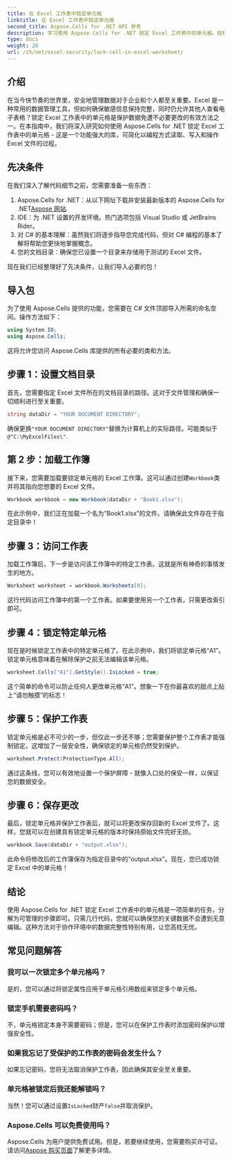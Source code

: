 ```yaml
---
title: 在 Excel 工作表中锁定单元格
linktitle: 在 Excel 工作表中锁定单元格
second_title: Aspose.Cells for .NET API 参考
description: 学习使用 Aspose.Cells for .NET 锁定 Excel 工作表中的单元格。轻松的分步教程，实现安全的数据管理。
type: docs
weight: 20
url: /zh/net/excel-security/lock-cell-in-excel-worksheet/
---
```

## 介绍

在当今快节奏的世界里，安全地管理数据对于企业和个人都至关重要。Excel 是一种常用的数据管理工具，但如何确保敏感信息保持完整，同时仍允许其他人查看电子表格？锁定 Excel 工作表中的单元格是保护数据免遭不必要更改的有效方法之一。在本指南中，我们将深入研究如何使用 Aspose.Cells for .NET 锁定 Excel 工作表中的单元格 - 这是一个功能强大的库，可简化以编程方式读取、写入和操作 Excel 文件的过程。

## 先决条件

在我们深入了解代码细节之前，您需要准备一些东西：

1.  Aspose.Cells for .NET：从以下网址下载并安装最新版本的 Aspose.Cells for .NET[Aspose 网站](https://releases.aspose.com/cells/net/).
2. IDE：为 .NET 设置的开发环境。热门选项包括 Visual Studio 或 JetBrains Rider。
3. 对 C# 的基本理解：虽然我们将逐步指导您完成代码，但对 C# 编程的基本了解将帮助您更快地掌握概念。
4. 您的文档目录：确保您已设置一个目录来存储用于测试的 Excel 文件。

现在我们已经整理好了先决条件，让我们导入必要的包！

## 导入包

为了使用 Aspose.Cells 提供的功能，您需要在 C# 文件顶部导入所需的命名空间。操作方法如下：

```csharp
using System.IO;
using Aspose.Cells;
```

这将允许您访问 Aspose.Cells 库提供的所有必要的类和方法。

## 步骤 1：设置文档目录

首先，您需要指定 Excel 文件所在的文档目录的路径。这对于文件管理和确保一切顺利进行至关重要。 

```csharp
string dataDir = "YOUR DOCUMENT DIRECTORY";
```

确保更换`"YOUR DOCUMENT DIRECTORY"`替换为计算机上的实际路径。可能类似于`@"C:\MyExcelFiles\"`.

## 第 2 步：加载工作簿

接下来，您需要加载要锁定单元格的 Excel 工作簿。这可以通过创建`Workbook`类并将其指向您想要的 Excel 文件。

```csharp
Workbook workbook = new Workbook(dataDir + "Book1.xlsx");
```

在此示例中，我们正在加载一个名为“Book1.xlsx”的文件。请确保此文件存在于指定目录中！

## 步骤 3：访问工作表

加载工作簿后，下一步是访问该工作簿中的特定工作表。这就是所有神奇的事情发生的地方。 

```csharp
Worksheet worksheet = workbook.Worksheets[0];
```

这行代码访问工作簿中的第一个工作表。如果要使用另一个工作表，只需更改索引即可。

## 步骤 4：锁定特定单元格 

现在是时候锁定工作表中的特定单元格了。在此示例中，我们将锁定单元格“A1”。锁定单元格意味着在解除保护之前无法编辑该单元格。

```csharp
worksheet.Cells["A1"].GetStyle().IsLocked = true;
```

这个简单的命令可以防止任何人更改单元格“A1”。想象一下在你最喜欢的甜点上贴上“请勿触摸”的标志！

## 步骤 5：保护工作表

锁定单元格是必不可少的一步，但仅此一步还不够；您需要保护整个工作表才能强制锁定。这增加了一层安全性，确保锁定的单元格仍然受到保护。

```csharp
worksheet.Protect(ProtectionType.All);
```

通过这条线，您可以有效地设置一个保护屏障 - 就像入口处的保安一样，以保证您的数据安全。

## 步骤 6：保存更改

最后，锁定单元格并保护工作表后，就可以将更改保存回新的 Excel 文件了。这样，您就可以在创建具有锁定单元格的版本时保持原始文件完好无损。

```csharp
workbook.Save(dataDir + "output.xlsx");
```

此命令将修改后的工作簿保存为指定目录中的“output.xlsx”。现在，您已成功锁定 Excel 中的单元格！

## 结论

使用 Aspose.Cells for .NET 锁定 Excel 工作表中的单元格是一项简单的任务，分解为可管理的步骤即可。只需几行代码，您就可以确保您的关键数据不会遭到无意编辑。这种方法对于协作环境中的数据完整性特别有用，让您高枕无忧。

## 常见问题解答

### 我可以一次锁定多个单元格吗？
是的，您可以通过将锁定属性应用于单元格引用数组来锁定多个单元格。

### 锁定手机需要密码吗？
不，单元格锁定本身不需要密码；但是，您可以在保护工作表时添加密码保护以增强安全性。

### 如果我忘记了受保护的工作表的密码会发生什么？
如果忘记密码，您将无法取消保护工作表，因此确保其安全至关重要。

### 单元格被锁定后我还能解锁吗？
当然！您可以通过设置`IsLocked`财产`false`并取消保护。

### Aspose.Cells 可以免费使用吗？
Aspose.Cells 为用户提供免费试用。但是，若要继续使用，您需要购买许可证。请访问[Aspose 购买页面](https://purchase.aspose.com/buy)了解更多详情。